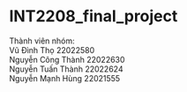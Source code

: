# INT2208_final_project
Thành viên nhóm:  
Vũ Đình Thọ 22022580  
Nguyễn Công Thành 22022630  
Nguyễn Tuấn Thành 22022624  
Nguyễn Mạnh Hùng 22021555  
